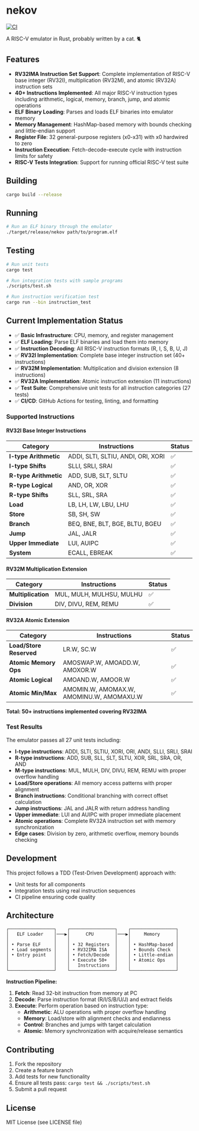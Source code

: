 # nekov

[![CI](https://github.com/wipeseals/nekov/workflows/CI/badge.svg)](https://github.com/wipeseals/nekov/actions)

A RISC-V emulator in Rust, probably written by a cat. 🐈

## Features

- **RV32IMA Instruction Set Support**: Complete implementation of RISC-V base integer (RV32I), multiplication (RV32M), and atomic (RV32A) instruction sets
- **40+ Instructions Implemented**: All major RISC-V instruction types including arithmetic, logical, memory, branch, jump, and atomic operations
- **ELF Binary Loading**: Parses and loads ELF binaries into emulator memory  
- **Memory Management**: HashMap-based memory with bounds checking and little-endian support
- **Register File**: 32 general-purpose registers (x0-x31) with x0 hardwired to zero
- **Instruction Execution**: Fetch-decode-execute cycle with instruction limits for safety
- **RISC-V Tests Integration**: Support for running official RISC-V test suite

## Building

```bash
cargo build --release
```

## Running

```bash
# Run an ELF binary through the emulator
./target/release/nekov path/to/program.elf
```

## Testing

```bash
# Run unit tests
cargo test

# Run integration tests with sample programs
./scripts/test.sh

# Run instruction verification test
cargo run --bin instruction_test
```

## Current Implementation Status

- ✅ **Basic Infrastructure**: CPU, memory, and register management
- ✅ **ELF Loading**: Parse ELF binaries and load them into memory
- ✅ **Instruction Decoding**: All RISC-V instruction formats (R, I, S, B, U, J)
- ✅ **RV32I Implementation**: Complete base integer instruction set (40+ instructions)
- ✅ **RV32M Implementation**: Multiplication and division extension (8 instructions)
- ✅ **RV32A Implementation**: Atomic instruction extension (11 instructions)
- ✅ **Test Suite**: Comprehensive unit tests for all instruction categories (27 tests)
- ✅ **CI/CD**: GitHub Actions for testing, linting, and formatting

### Supported Instructions

#### RV32I Base Integer Instructions
| Category | Instructions | Status |
|----------|--------------|---------|
| **I-type Arithmetic** | ADDI, SLTI, SLTIU, ANDI, ORI, XORI | ✅ |
| **I-type Shifts** | SLLI, SRLI, SRAI | ✅ |
| **R-type Arithmetic** | ADD, SUB, SLT, SLTU | ✅ |
| **R-type Logical** | AND, OR, XOR | ✅ |
| **R-type Shifts** | SLL, SRL, SRA | ✅ |
| **Load** | LB, LH, LW, LBU, LHU | ✅ |
| **Store** | SB, SH, SW | ✅ |
| **Branch** | BEQ, BNE, BLT, BGE, BLTU, BGEU | ✅ |
| **Jump** | JAL, JALR | ✅ |
| **Upper Immediate** | LUI, AUIPC | ✅ |
| **System** | ECALL, EBREAK | ✅ |

#### RV32M Multiplication Extension  
| Category | Instructions | Status |
|----------|--------------|---------|
| **Multiplication** | MUL, MULH, MULHSU, MULHU | ✅ |
| **Division** | DIV, DIVU, REM, REMU | ✅ |

#### RV32A Atomic Extension
| Category | Instructions | Status |
|----------|--------------|---------|
| **Load/Store Reserved** | LR.W, SC.W | ✅ |
| **Atomic Memory Ops** | AMOSWAP.W, AMOADD.W, AMOXOR.W | ✅ |
| **Atomic Logical** | AMOAND.W, AMOOR.W | ✅ |
| **Atomic Min/Max** | AMOMIN.W, AMOMAX.W, AMOMINU.W, AMOMAXU.W | ✅ |

**Total: 50+ instructions implemented covering RV32IMA**

### Test Results

The emulator passes all 27 unit tests including:
- **I-type instructions**: ADDI, SLTI, SLTIU, XORI, ORI, ANDI, SLLI, SRLI, SRAI
- **R-type instructions**: ADD, SUB, SLL, SLT, SLTU, XOR, SRL, SRA, OR, AND  
- **M-type instructions**: MUL, MULH, DIV, DIVU, REM, REMU with proper overflow handling
- **Load/Store operations**: All memory access patterns with proper alignment
- **Branch instructions**: Conditional branching with correct offset calculation
- **Jump instructions**: JAL and JALR with return address handling
- **Upper immediate**: LUI and AUIPC with proper immediate placement
- **Atomic operations**: Complete RV32A instruction set with memory synchronization
- **Edge cases**: Division by zero, arithmetic overflow, memory bounds checking

## Development

This project follows a TDD (Test-Driven Development) approach with:
- Unit tests for all components
- Integration tests using real instruction sequences
- CI pipeline ensuring code quality

## Architecture

```
┌─────────────────┐    ┌─────────────────┐    ┌─────────────────┐
│   ELF Loader    │───▶│      CPU        │───▶│     Memory      │
│                 │    │                 │    │                 │
│ • Parse ELF     │    │ • 32 Registers  │    │ • HashMap-based │
│ • Load segments │    │ • RV32IMA ISA   │    │ • Bounds Check  │
│ • Entry point   │    │ • Fetch/Decode  │    │ • Little-endian │
│                 │    │ • Execute 50+   │    │ • Atomic Ops    │
│                 │    │   Instructions  │    │                 │
└─────────────────┘    └─────────────────┘    └─────────────────┘
```

**Instruction Pipeline:**
1. **Fetch**: Read 32-bit instruction from memory at PC
2. **Decode**: Parse instruction format (R/I/S/B/U/J) and extract fields  
3. **Execute**: Perform operation based on instruction type:
   - **Arithmetic**: ALU operations with proper overflow handling
   - **Memory**: Load/store with alignment checks and endianness
   - **Control**: Branches and jumps with target calculation
   - **Atomic**: Memory synchronization with acquire/release semantics

## Contributing

1. Fork the repository
2. Create a feature branch
3. Add tests for new functionality  
4. Ensure all tests pass: `cargo test && ./scripts/test.sh`
5. Submit a pull request

## License

MIT License (see LICENSE file)
